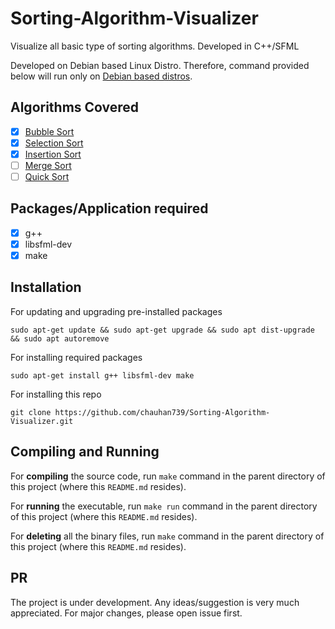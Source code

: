 # Sorting-Algorithm-Visualizer
Visualize all basic type of sorting algorithms. Developed in C++/SFML

Developed on Debian based Linux Distro. Therefore, command provided below will run only on [Debian based distros](https://en.wikipedia.org/wiki/Category:Debian-based_distributions).

## Algorithms Covered
- [x] [Bubble Sort](https://www.youtube.com/watch?v=Jdtq5uKz-w4)
- [x] [Selection Sort](https://www.youtube.com/watch?v=GUDLRan2DWM)
- [x] [Insertion Sort](https://www.youtube.com/watch?v=i-SKeOcBwko)
- [ ] [Merge Sort](https://www.youtube.com/watch?v=TzeBrDU-JaY)
- [ ] [Quick Sort](https://www.youtube.com/watch?v=COk73cpQbFQ)

## Packages/Application required
- [x] g++
- [x] libsfml-dev
- [x] make

## Installation
For updating and upgrading pre-installed packages
```
sudo apt-get update && sudo apt-get upgrade && sudo apt dist-upgrade && sudo apt autoremove
```

For installing required packages
```
sudo apt-get install g++ libsfml-dev make
```

For installing this repo
```
git clone https://github.com/chauhan739/Sorting-Algorithm-Visualizer.git
```

## Compiling and Running

For **compiling** the source code, run `make` command in the parent directory of this project (where this `README.md` resides).

For **running** the executable, run `make run` command in the parent directory of this project (where this `README.md` resides).

For **deleting** all the binary files, run `make` command in the parent directory of this project (where this `README.md` resides).

## PR
The project is under development. Any ideas/suggestion is very much appreciated. For major changes, please open issue first.
